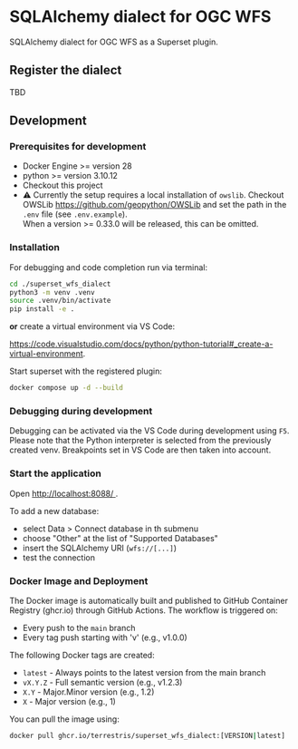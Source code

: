 # SQLAlchemy dialect for OGC WFS

SQLAlchemy dialect for OGC WFS as a Superset plugin.

## Register the dialect

TBD
<!-- This section should contain the documentaion of how to use the package without development -->

## Development

### Prerequisites for development

- Docker Engine >= version 28
- python >= version 3.10.12
- Checkout this project
- :warning: Currently the setup requires a local installation of `owslib`. Checkout OWSLib
  <https://github.com/geopython/OWSLib> and set the path in the `.env` file (see `.env.example`).  
  When a version >= 0.33.0 will be released, this can be omitted.

### Installation

For debugging and code completion run via terminal:

```bash
cd ./superset_wfs_dialect
python3 -m venv .venv
source .venv/bin/activate
pip install -e .
```

**or** create a virtual environment via VS Code:

<https://code.visualstudio.com/docs/python/python-tutorial#_create-a-virtual-environment>.

Start superset with the registered plugin:

```bash
docker compose up -d --build
```

### Debugging during development

Debugging can be activated via the VS Code during development using `F5`.
Please note that the Python interpreter is selected from the previously created venv.
Breakpoints set in VS Code are then taken into account.

### Start the application

<!-- markdownlint-disable MD033 -->
Open <a
  href="http://localhost:8088/"
  target="_blank"
  rel="noopener noreferrer">
    http://localhost:8088/
  </a>.
<!-- markdownlint-enable MD033 -->

To add a new database:

- select Data > Connect database in th submenu
- choose "Other" at the list of "Supported Databases"
- insert the SQLAlchemy URI (`wfs://[...]`)
- test the connection

### Docker Image and Deployment

The Docker image is automatically built and published to GitHub Container Registry (ghcr.io) through GitHub Actions. The workflow is triggered on:

- Every push to the `main` branch
- Every tag push starting with 'v' (e.g., v1.0.0)

The following Docker tags are created:

- `latest` - Always points to the latest version from the main branch
- `vX.Y.Z` - Full semantic version (e.g., v1.2.3)
- `X.Y` - Major.Minor version (e.g., 1.2)
- `X` - Major version (e.g., 1)

You can pull the image using:

```bash
docker pull ghcr.io/terrestris/superset_wfs_dialect:[VERSION|latest]
```
